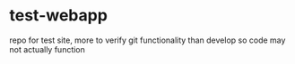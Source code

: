 # test-webapp
repo for test site, more to verify git functionality than develop so code may not actually function
